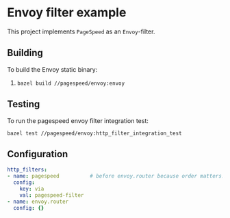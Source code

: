 # Envoy filter example

This project implements `PageSpeed` as an `Envoy`-filter.

## Building

To build the Envoy static binary:

1. `bazel build //pagespeed/envoy:envoy`

## Testing

To run the pagespeed envoy filter integration test:

`bazel test //pagespeed/envoy:http_filter_integration_test`


## Configuration


```yaml
http_filters:
- name: pagespeed          # before envoy.router because order matters!
  config:
    key: via
    val: pagespeed-filter
- name: envoy.router
  config: {}
```
